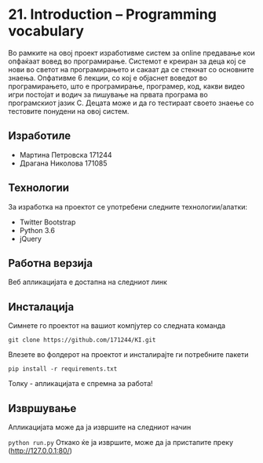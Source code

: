 # 21. Introduction – Programming vocabulary
Во рамките на овој проект изработивме систем за online предавање кои опфаќаат вовед во програмирање. Системот е креиран за деца кој се нови во светот на програмирањето и сакаат да се стекнат со основните знаења. Опфативме 6 лекции, со кој е објаснет воведот во програмирањето, што е програмирање, програмер, код, какви видео игри постојат и водич за пишување на првата програма во програмскиот јазик C. Децата може и да го тестираат своето знаење со тестовите понудени на овој систем.

## Изработиле
- Мартина Петровска 171244
- Драгана Николова 171085

## Технологии
За изработка на проектот се употребени следните технологии/алатки:
- Twitter Bootstrap
- Python 3.6
- jQuery

## Работна верзија
Веб апликацијата е достапна на следниот линк

## Инсталација
Симнете го проектот на вашиот компјутер со следната команда

`git clone https://github.com/171244/KI.git`

Влезете во фолдерот на проектот и инсталирајте ги потребните пакети

`pip install -r requirements.txt`

Толку - апликацијата е спремна за работа!

## Извршување
Апликацијата може да ја извршите на следниот начин

`python run.py`
Откако ќе ја извршите, може да ја пристапите преку (http://127.0.0.1:80/)
